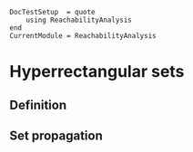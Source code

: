 ```@meta
DocTestSetup  = quote
    using ReachabilityAnalysis
end
CurrentModule = ReachabilityAnalysis
```

# Hyperrectangular sets

## Definition

##  Set propagation
